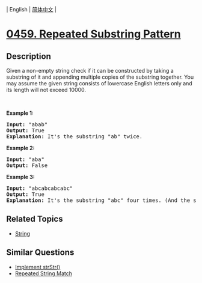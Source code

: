 
| English | [简体中文](README.md) |
# [0459. Repeated Substring Pattern](https://leetcode-cn.com/problems/repeated-substring-pattern/)
## Description
<p>Given a non-empty string check if it can be constructed by taking a substring of it and appending multiple copies of the substring together. You may assume the given string consists of lowercase English letters only and its length will not exceed 10000.</p>

<p>&nbsp;</p>

<p><b>Example 1:</b></p>

<pre>
<b>Input:</b> &quot;abab&quot;
<b>Output:</b> True
<b>Explanation:</b> It&#39;s the substring &quot;ab&quot; twice.
</pre>

<p><b>Example 2:</b></p>

<pre>
<b>Input:</b> &quot;aba&quot;
<b>Output:</b> False
</pre>

<p><b>Example 3:</b></p>

<pre>
<b>Input:</b> &quot;abcabcabcabc&quot;
<b>Output:</b> True
<b>Explanation:</b> It&#39;s the substring &quot;abc&quot; four times. (And the substring &quot;abcabc&quot; twice.)
</pre>

## Related Topics
- [String](https://leetcode-cn.com/tag/string)
## Similar Questions
- [Implement strStr()](../implement-strstr/README_EN.md)
- [Repeated String Match](../repeated-string-match/README_EN.md)
